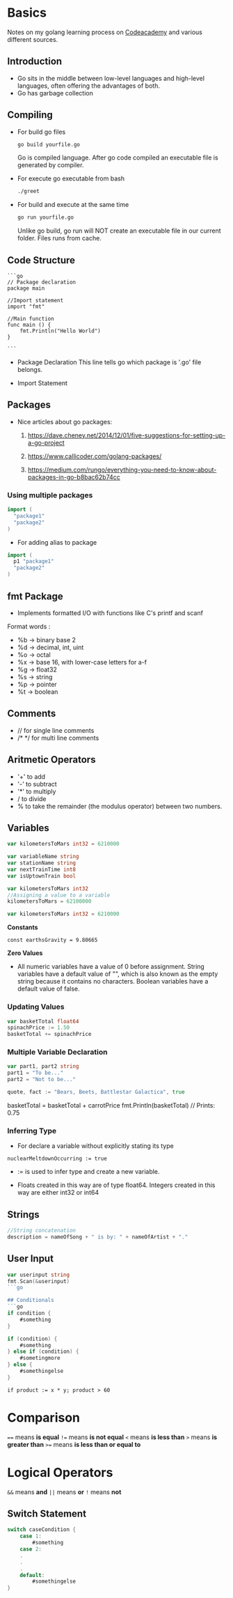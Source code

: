 # Basics

Notes on my golang learning process on [Codeacademy](https://www.codecademy.com/courses/learn-go) and various different sources.

## Introduction

- Go sits in the middle between low-level languages and high-level languages, often offering the advantages of both.
- Go has garbage collection

## Compiling

- For build go files
    
    ```bash
    go build yourfile.go
    ```

    Go is compiled language. After go code compiled an executable file is generated by compiler.

- For execute go executable from bash

    ```bash
    ./greet
    ```

- For build and execute at the same time

     ```bash
    go run yourfile.go
    ```

    Unlike go build, go run will NOT create an executable file in our current folder. Files runs from cache.

## Code Structure

    ```go
    // Package declaration 
    package main 
    
    //Import statement
    import "fmt" 
    
    //Main function
    func main () {
        fmt.Println("Hello World") 
    } 

    ```

- Package Declaration
    This line tells go which package is '.go' file belongs. 

- Import Statement

## Packages

- Nice articles about go packages:
    1. https://dave.cheney.net/2014/12/01/five-suggestions-for-setting-up-a-go-project

    2. https://www.callicoder.com/golang-packages/

    3. https://medium.com/rungo/everything-you-need-to-know-about-packages-in-go-b8bac62b74cc

### Using multiple packages

```go
import (
  "package1"
  "package2"
)
```

- For adding alias to package

```go
import (
  p1 "package1"
  "package2"
)
```

## fmt Package

- Implements formatted I/O with functions like C's printf and scanf

Format words : 

- %b -> binary base 2
- %d -> decimal, int, uint
- %o -> octal 
- %x -> base 16, with lower-case letters for a-f
- %g -> float32
- %s -> string
- %p -> pointer
- %t -> boolean

## Comments

- // for single line comments
- /* */ for multi line comments

## Aritmetic Operators

- '+' to add
- '-' to subtract
- '*' to multiply
- / to divide
- % to take the remainder (the modulus operator) between two numbers.

## Variables

```go
var kilometersToMars int32 = 6210000

var variableName string
var stationName string
var nextTrainTime int8
var isUptownTrain bool

var kilometersToMars int32
//Assigning a value to a variable
kilometersToMars = 62100000

var kilometersToMars int32 = 6210000
```

**Constants** 

```const earthsGravity = 9.80665```

**Zero Values**

- All numeric variables have a value of 0 before assignment. String variables have a default value of "", which is also known as the empty string because it contains no characters. Boolean variables have a default value of false.

### Updating Values
```go
var basketTotal float64
spinachPrice := 1.50
basketTotal += spinachPrice
```

### Multiple Variable Declaration
```go
var part1, part2 string
part1 = "To be..."
part2 = "Not to be..."

quote, fact := "Bears, Beets, Battlestar Galactica", true
```

 
basketTotal = basketTotal + carrotPrice
fmt.Println(basketTotal) // Prints: 0.75

### Inferring Type
- For declare a variable without explicitly stating its type

```nuclearMeltdownOccurring := true```

- := is used to infer type and create a new variable.

- Floats created in this way are of type float64. Integers created in this way are either int32 or int64

## Strings

```go
//String concatenation
description = nameOfSong + " is by: " + nameOfArtist + "."
```

## User Input
```go 
var userinput string
fmt.Scan(&userinput)
```go

## Conditionals
```go 
if condition {
    #something
}

if (condition) {
    #something
} else if (condition) {
    #sometingmore
} else {
    #somethingelse
}

```

```if product := x * y; product > 60 ```

# Comparison
```==``` means **is equal**
```!=``` means **is not equal**
```<``` means **is less than**
```>``` means **is greater than**
```>=``` means **is less than or equal to**

# Logical Operators
```&&``` means **and**
```||``` means **or**
```!``` means **not**

## Switch Statement
``` go
switch caseCondition {
    case 1:
        #something
    case 2:
    .
    .
    .
    default:
        #somethingelse
}
```




